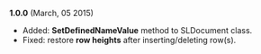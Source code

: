 **1.0.0** (March, 05 2015)

* Added: **SetDefinedNameValue<T>** method to SLDocument class.
* Fixed: restore **row heights** after inserting/deleting row(s).


